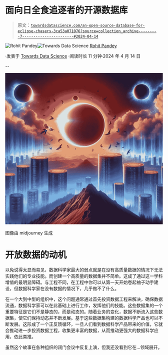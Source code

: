 # 面向日全食追逐者的开源数据库

> 原文：[`towardsdatascience.com/an-open-source-database-for-eclipse-chasers-3ca53a071076?source=collection_archive---------7-----------------------#2024-04-14`](https://towardsdatascience.com/an-open-source-database-for-eclipse-chasers-3ca53a071076?source=collection_archive---------7-----------------------#2024-04-14)

[](https://medium.com/@rohitpandey576?source=post_page---byline--3ca53a071076--------------------------------)![Rohit Pandey](https://medium.com/@rohitpandey576?source=post_page---byline--3ca53a071076--------------------------------)[](https://towardsdatascience.com/?source=post_page---byline--3ca53a071076--------------------------------)![Towards Data Science](https://towardsdatascience.com/?source=post_page---byline--3ca53a071076--------------------------------) [Rohit Pandey](https://medium.com/@rohitpandey576?source=post_page---byline--3ca53a071076--------------------------------)

·发表于 [Towards Data Science](https://towardsdatascience.com/?source=post_page---byline--3ca53a071076--------------------------------) ·阅读时长 11 分钟·2024 年 4 月 14 日

--

![](img/6da7432baac3eda50b18350b593ed21e.png)

图像由 midjourney 生成

# 开放数据的动机

以免说得太显而易见，数据科学家最大的弱点就是在没有高质量数据的情况下无法实践他们的专业技能。而创建一个高质量的数据集并不简单。这成了通过这一学科增值的最明显障碍。与工程不同，在工程中你可以从第一天开始卷起袖子动手建设，但数据科学家在没有数据的情况下，几乎做不了什么。

在一个大到中型的组织中，这个问题通常通过首先投资数据工程来解决，确保数据流通，数据科学家可以在此基础上进行工作，发挥他们的技能。这些数据集的一个重要特征是它们不是静态的，而是动态的。随着业务的变化，数据不断流入这些数据集，使它们保持动态并不断发展。基于这些数据集构建的数据科学产品也可以不断发展。这形成了一个正反馈循环，一旦人们看到数据科学产品带来的价值，它就会推动进一步投资数据工程，收集更丰富的数据，从而推动更强大的数据科学应用，依此类推。

虽然这个故事在各种组织的闭门会议中反复上演，但我还没看到它在…领域展开。
